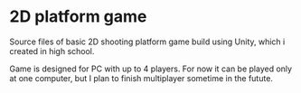 # 2D platform game
Source files of basic 2D shooting platform game build using Unity, which i created in high school. 

Game is designed for PC with up to 4 players. For now it can be played only at one computer, but I plan to finish multiplayer sometime in the futute.
